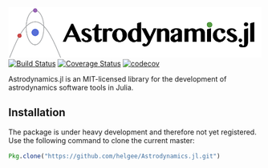![Astrodynamics.jl](docs/logo/Astrodynamics-jl-logo.png)
[![Build Status](https://travis-ci.org/helgee/Astrodynamics.jl.svg?branch=master)](https://travis-ci.org/helgee/Astrodynamics.jl)
[![Coverage Status](https://coveralls.io/repos/github/helgee/Astrodynamics.jl/badge.svg?branch=master)](https://coveralls.io/github/helgee/Astrodynamics.jl?branch=master)
[![codecov](https://codecov.io/gh/helgee/Astrodynamics.jl/branch/master/graph/badge.svg)](https://codecov.io/gh/helgee/Astrodynamics.jl)

Astrodynamics.jl is an MIT-licensed library for the development of astrodynamics software tools in Julia.

## Installation
The package is under heavy development and therefore not yet registered. Use the following command to clone the current master:

```julia
Pkg.clone("https://github.com/helgee/Astrodynamics.jl.git")
```
